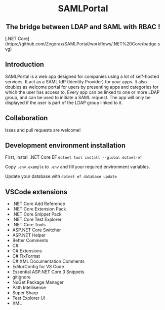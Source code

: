 <h1 align="center">
SAMLPortal  
</h1>

<h2 align="center">
The bridge between LDAP and SAML with RBAC !
</h2>
[.NET Core](https://github.com/Zegorax/SAMLPortal/workflows/.NET%20Core/badge.svg)

## Introduction
SAMLPortal is a web app designed for companies using a lot of self-hosted services. It act as a SAML IdP (Identity Provider) for your apps. It also doubles as welcome portal for users by presenting apps and categories for which the user has access to.
Every app can be linked to one or more LDAP group, and can be used to initiate a SAML request. The app will only be displayed if the user is part of the LDAP group linked to it. 

## Collaboration
Isses and pull requests are welcome!

## Development environment installation
First, install .NET Core EF
`dotnet tool install --global dotnet-ef`

Copy `.env.example` to `.env` and fill your required environment variables.

Update your database with
`dotnet ef database update`



## VSCode extensions
- .NET Core Add Reference
- .NET Core Extension Pack
- .NET Core Snippet Pack
- .NET Core Test Explorer
- .NET Core Tools
- ASP.NET Core Switcher
- ASP.NET Helper
- Better Comments
- C#
- C# Extensions
- C# FixFormat
- C# XML Documentation Comments
- EditorConfig for VS Code
- Essential ASP.NET Core 3 Snippets
- gitignore
- NuGet Package Manager
- Path Intellisense
- Super Sharp
- Test Explorer UI
- XML